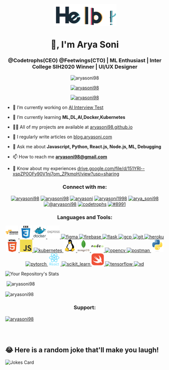 <p align="center"> <img src="https://raw.githubusercontent.com/aryasoni98/aryasoni98/master/assest/hello.gif" alt="hello" width ="200" /> </p>

<h1 align="center">👋, I'm Arya Soni</h1>
<h3 align="center">@Codetrophs(CEO) @Feetwings(CTO) | ML Enthusiast | Inter College SIH2020 Winner | UI/UX Designer</h3>

<p align="center"> <img src="https://komarev.com/ghpvc/?username=aryasoni98&label=Profile%20views&color=0e75b6&style=flat" alt="aryasoni98" /> </p>

<p align="center"> <a href="https://github.com/ryo-ma/github-profile-trophy"><img src="https://github-profile-trophy.vercel.app/?username=aryasoni98" alt="aryasoni98" /></a> </p>

<p align="center"> <a href="https://twitter.com/aryasoni98" target="blank"><img src="https://img.shields.io/twitter/follow/aryasoni98?logo=twitter&style=for-the-badge" alt="aryasoni98" /></a> </p>

- 🔭 I’m currently working on [AI Interview Test](https://github.com/CodeTrophs/AI-Interview-Test)

- 🌱 I’m currently learning **ML,DL,AI,Docker,Kubernetes**

- 👨‍💻 All of my projects are available at [aryasoni98.github.io](aryasoni98.github.io)

- 📝 I regularly write articles on [blog.aryasoni.com](blog.aryasoni.com)

- 💬 Ask me about **Javascript, Python, React.js, Node.js, ML, Debugging**

- 📫 How to reach me **aryasoni98@gmail.com**

- 📄 Know about my experiences [drive.google.com/file/d/151YRl--xspZP0OFy90V1nj7om_ZPkmoH/view?usp=sharing](drive.google.com/file/d/151YRl--xspZP0OFy90V1nj7om_ZPkmoH/view?usp=sharing)

<h3 align="center">Connect with me:</h3>
<p align="center">
<a href="https://dev.to/aryasoni98" target="blank"><img align="center" src="https://cdn.jsdelivr.net/npm/simple-icons@3.0.1/icons/dev-dot-to.svg" alt="aryasoni98" height="30" width="40" /></a>
<a href="https://twitter.com/aryasoni98" target="blank"><img align="center" src="https://cdn.jsdelivr.net/npm/simple-icons@3.0.1/icons/twitter.svg" alt="aryasoni98" height="30" width="40" /></a>
<a href="https://linkedin.com/in/aryasoni" target="blank"><img align="center" src="https://cdn.jsdelivr.net/npm/simple-icons@3.0.1/icons/linkedin.svg" alt="aryasoni" height="30" width="40" /></a>
<a href="https://fb.com/aryasoni1998" target="blank"><img align="center" src="https://cdn.jsdelivr.net/npm/simple-icons@3.0.1/icons/facebook.svg" alt="aryasoni1998" height="30" width="40" /></a>
<a href="https://instagram.com/arya_soni98" target="blank"><img align="center" src="https://cdn.jsdelivr.net/npm/simple-icons@3.0.1/icons/instagram.svg" alt="arya_soni98" height="30" width="40" /></a>
<a href="https://medium.com/@aryasoni98" target="blank"><img align="center" src="https://cdn.jsdelivr.net/npm/simple-icons@3.0.1/icons/medium.svg" alt="@aryasoni98" height="30" width="40" /></a>
<a href="https://www.youtube.com/c/codetrophs" target="blank"><img align="center" src="https://cdn.jsdelivr.net/npm/simple-icons@3.0.1/icons/youtube.svg" alt="codetrophs" height="30" width="40" /></a>
<a href="https://discord.gg/#8991" target="blank"><img align="center" src="https://cdn.jsdelivr.net/npm/simple-icons@3.0.1/icons/discord.svg" alt="#8991" height="30" width="40" /></a>
</p>

<h3 align="center">Languages and Tools:</h3>
<p align="center"> <a href="https://aws.amazon.com" target="_blank"> <img src="https://raw.githubusercontent.com/devicons/devicon/master/icons/amazonwebservices/amazonwebservices-original-wordmark.svg" alt="aws" width="40" height="40"/> </a> <a href="https://www.w3schools.com/css/" target="_blank"> <img src="https://raw.githubusercontent.com/devicons/devicon/master/icons/css3/css3-original-wordmark.svg" alt="css3" width="40" height="40"/> </a> <a href="https://www.docker.com/" target="_blank"> <img src="https://raw.githubusercontent.com/devicons/devicon/master/icons/docker/docker-original-wordmark.svg" alt="docker" width="40" height="40"/> </a> <a href="https://expressjs.com" target="_blank"> <img src="https://raw.githubusercontent.com/devicons/devicon/master/icons/express/express-original-wordmark.svg" alt="express" width="40" height="40"/> </a> <a href="https://www.figma.com/" target="_blank"> <img src="https://www.vectorlogo.zone/logos/figma/figma-icon.svg" alt="figma" width="40" height="40"/> </a> <a href="https://firebase.google.com/" target="_blank"> <img src="https://www.vectorlogo.zone/logos/firebase/firebase-icon.svg" alt="firebase" width="40" height="40"/> </a> <a href="https://flask.palletsprojects.com/" target="_blank"> <img src="https://www.vectorlogo.zone/logos/pocoo_flask/pocoo_flask-icon.svg" alt="flask" width="40" height="40"/> </a> <a href="https://cloud.google.com" target="_blank"> <img src="https://www.vectorlogo.zone/logos/google_cloud/google_cloud-icon.svg" alt="gcp" width="40" height="40"/> </a> <a href="https://git-scm.com/" target="_blank"> <img src="https://www.vectorlogo.zone/logos/git-scm/git-scm-icon.svg" alt="git" width="40" height="40"/> </a> <a href="https://heroku.com" target="_blank"> <img src="https://www.vectorlogo.zone/logos/heroku/heroku-icon.svg" alt="heroku" width="40" height="40"/> </a> <a href="https://www.w3.org/html/" target="_blank"> <img src="https://raw.githubusercontent.com/devicons/devicon/master/icons/html5/html5-original-wordmark.svg" alt="html5" width="40" height="40"/> </a> <a href="https://developer.mozilla.org/en-US/docs/Web/JavaScript" target="_blank"> <img src="https://raw.githubusercontent.com/devicons/devicon/master/icons/javascript/javascript-original.svg" alt="javascript" width="40" height="40"/> </a> <a href="https://kubernetes.io" target="_blank"> <img src="https://www.vectorlogo.zone/logos/kubernetes/kubernetes-icon.svg" alt="kubernetes" width="40" height="40"/> </a> <a href="https://www.linux.org/" target="_blank"> <img src="https://raw.githubusercontent.com/devicons/devicon/master/icons/linux/linux-original.svg" alt="linux" width="40" height="40"/> </a> <a href="https://www.mongodb.com/" target="_blank"> <img src="https://raw.githubusercontent.com/devicons/devicon/master/icons/mongodb/mongodb-original-wordmark.svg" alt="mongodb" width="40" height="40"/> </a> <a href="https://nodejs.org" target="_blank"> <img src="https://raw.githubusercontent.com/devicons/devicon/master/icons/nodejs/nodejs-original-wordmark.svg" alt="nodejs" width="40" height="40"/> </a> <a href="https://opencv.org/" target="_blank"> <img src="https://www.vectorlogo.zone/logos/opencv/opencv-icon.svg" alt="opencv" width="40" height="40"/> </a> <a href="https://postman.com" target="_blank"> <img src="https://www.vectorlogo.zone/logos/getpostman/getpostman-icon.svg" alt="postman" width="40" height="40"/> </a> <a href="https://www.python.org" target="_blank"> <img src="https://raw.githubusercontent.com/devicons/devicon/master/icons/python/python-original.svg" alt="python" width="40" height="40"/> </a> <a href="https://pytorch.org/" target="_blank"> <img src="https://www.vectorlogo.zone/logos/pytorch/pytorch-icon.svg" alt="pytorch" width="40" height="40"/> </a> <a href="https://reactjs.org/" target="_blank"> <img src="https://raw.githubusercontent.com/devicons/devicon/master/icons/react/react-original-wordmark.svg" alt="react" width="40" height="40"/> </a> <a href="https://scikit-learn.org/" target="_blank"> <img src="https://upload.wikimedia.org/wikipedia/commons/0/05/Scikit_learn_logo_small.svg" alt="scikit_learn" width="40" height="40"/> </a> <a href="https://developer.apple.com/swift/" target="_blank"> <img src="https://raw.githubusercontent.com/devicons/devicon/master/icons/swift/swift-original.svg" alt="swift" width="40" height="40"/> </a> <a href="https://www.tensorflow.org" target="_blank"> <img src="https://www.vectorlogo.zone/logos/tensorflow/tensorflow-icon.svg" alt="tensorflow" width="40" height="40"/> </a> <a href="https://www.adobe.com/products/xd.html" target="_blank"> <img src="https://cdn.worldvectorlogo.com/logos/adobe-xd.svg" alt="xd" width="40" height="40"/> </a> </p>

![Your Repository's Stats](https://github-readme-stats.vercel.app/api/top-langs/?username=aryasoni98&theme=blue-green)

<p>&nbsp;<img align="center" src="https://github-readme-stats.vercel.app/api?username=aryasoni98&show_icons=true&locale=en" alt="aryasoni98" /></p>

<p><img align="center" src="https://github-readme-streak-stats.herokuapp.com/?user=aryasoni98&" alt="aryasoni98" /></p>

<h3 align="center">Support:</h3>
<p><a href="https://www.buymeacoffee.com/aryasoni98"> <img align="center" src="https://cdn.buymeacoffee.com/buttons/v2/default-yellow.png" height="50" width="210" alt="aryasoni98" /></a></p><br><br>


## 😂 Here is a random joke that'll make you laugh!
![Jokes Card](https://readme-jokes.vercel.app/api)
